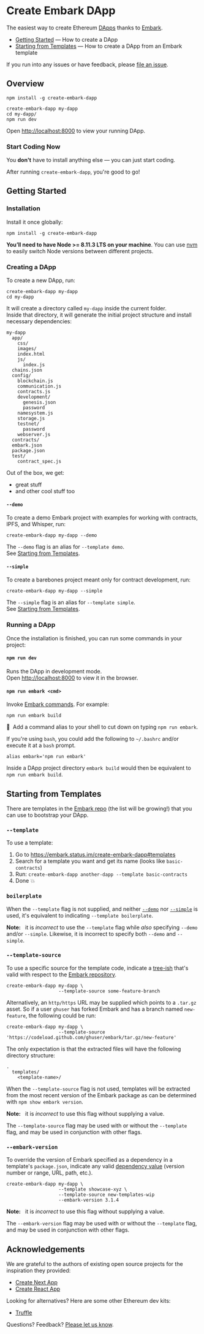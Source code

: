 # Create Embark DApp

The easiest way to create Ethereum [DApps](https://en.wikipedia.org/wiki/Decentralized_application) thanks to [Embark](https://embark.status.im/).

- [Getting Started](#getting-started) — How to create a DApp
- [Starting from Templates](#starting-from-templates) — How to create a DApp from an Embark template

If you run into any issues or have feedback, please [file an issue](https://github.com/michaelsbradleyjr/create-embark-dapp/issues/new).

## Overview

```shell
npm install -g create-embark-dapp

create-embark-dapp my-dapp
cd my-dapp/
npm run dev
```

Open [http://localhost:8000](http://localhost:8000) to view your running DApp.
<!--
<img width="600" alt="Create Embark DApp running in terminal" src="https://cloud.githubusercontent.com/assets/1026125/25556236/0ac91ca6-2cae-11e7-87ae-bb7974285063.png" />

<img width="600" alt="Create Embark DApp running in terminal" src="https://cloud.githubusercontent.com/assets/1026125/25556240/111fc3b6-2cae-11e7-84b6-961de4fd27f9.png" />
-->
### Start Coding Now

You **don't** have to install anything else &mdash; you can just start coding.

After running `create-embark-dapp`, you're good to go!

## Getting Started

### Installation

Install it once globally:

```shell
npm install -g create-embark-dapp
```

**You’ll need to have Node >= 8.11.3 LTS on your machine**. You can use [nvm](https://github.com/creationix/nvm#usage) to easily switch Node versions between different projects.

### Creating a DApp

To create a new DApp, run:

```shell
create-embark-dapp my-dapp
cd my-dapp
```

It will create a directory called `my-dapp` inside the current folder.<br>
Inside that directory, it will generate the initial project structure and install necessary dependencies:

```
my-dapp
  app/
    css/
    images/
    index.html
    js/
      index.js
  chains.json
  config/
    blockchain.js
    communication.js
    contracts.js
    development/
      genesis.json
      password
    namesystem.js
    storage.js
    testnet/
      password
    webserver.js
  contracts/
  embark.json
  package.json
  test/
    contract_spec.js
```

Out of the box, we get:

- great stuff
- and other cool stuff too

#### `--demo`

To create a demo Embark project with examples for working with contracts, IPFS, and Whisper, run:

```shell
create-embark-dapp my-dapp --demo
```

The `--demo` flag is an alias for `--template demo`.<br>
See [Starting from Templates](#starting-from-templates).

#### `--simple`

To create a barebones project meant only for contract development, run:

```shell
create-embark-dapp my-dapp --simple
```

The `--simple` flag is an alias for `--template simple`.<br>
See [Starting from Templates](#starting-from-templates).

### Running a DApp

Once the installation is finished, you can run some commands in your project:

#### `npm run dev`

Runs the DApp in development mode.<br>
Open [http://localhost:8000](http://localhost:8000) to view it in the browser.

#### `npm run embark <cmd>`

Invoke [Embark commands](https://embark.status.im/docs/embark_commands.html). For example:

``` shell
npm run embark build
```

:tada:&nbsp; Add a command alias to your shell to cut down on typing `npm run embark`.

If you're using `bash`, you could add the following to `~/.bashrc` and/or execute it at a `bash` prompt.

``` shell
alias embark='npm run embark'
```

Inside a DApp project directory `embark build` would then be equivalent to `npm run embark build`.

## Starting from Templates

There are templates in the [Embark repo](https://github.com/embark-framework/embark/tree/develop/templates/) (the list will be growing!) that you can use to bootstrap your DApp.

### `--template`

To use a template:

1.  Go to https://embark.status.im/create-embark-dapp#templates
2.  Search for a template you want and get its name (looks like `basic-contracts`)
3.  Run: `create-embark-dapp another-dapp --template basic-contracts`
4.  Done 💥

### `boilerplate`

When the `--template` flag is not supplied, and neither [`--demo`](#--demo) nor [`--simple`](#--simple) is used, it's equivalent to indicating `--template boilerplate`.

**Note:** &nbsp; it is *incorrect* to use the `--template` flag while *also* specifying `--demo` and/or `--simple`. Likewise, it is incorrect to specify both `--demo` and `--simple`.

### `--template-source`

To use a specific source for the template code, indicate a [tree-ish](https://git-scm.com/docs/gitglossary#gitglossary-aiddeftree-ishatree-ishalsotreeish) that's valid with respect to the [Embark repository](https://github.com/embark-framework/embark).

```shell
create-embark-dapp my-dapp \
                   --template-source some-feature-branch
```

Alternatively, an `http/https` URL may be supplied which points to a `.tar.gz` asset. So if a user `ghuser` has forked Embark and has a branch named `new-feature`, the following could be run:

```shell
create-embark-dapp my-dapp \
                   --template-source 'https://codeload.github.com/ghuser/embark/tar.gz/new-feature'
```

The only expectation is that the extracted files will have the following directory structure:

```
.
  templates/
    <template-name>/
```

When the `--template-source` flag is not used, templates will be extracted from the most recent version of the Embark package as can be determined with `npm show embark version`.

**Note:** &nbsp; it is *incorrect* to use this flag without supplying a value.

The `--template-source` flag may be used with or without the `--template` flag, and may be used in conjunction with other flags.

### `--embark-version`

To override the version of Embark specified as a dependency in a template's `package.json`, indicate any valid [dependency value](https://docs.npmjs.com/files/package.json#dependencies) (version number or range, URL, path, etc.).

```shell
create-embark-dapp my-dapp \
                   --template showcase-xyz \
                   --template-source new-templates-wip
                   --embark-version 3.1.4
```

**Note:** &nbsp; it is *incorrect* to use this flag without supplying a value.

The `--embark-version` flag may be used with or without the `--template` flag, and may be used in conjunction with other flags.

## Acknowledgements

We are grateful to the authors of existing open source projects for the inspiration they provided:

- [Create Next App](https://github.com/segmentio/create-next-app)
- [Create React App](https://github.com/facebook/create-react-app)

Looking for alternatives? Here are some other Ethereum dev kits:

- [Truffle](https://github.com/trufflesuite/truffle)

Questions? Feedback? [Please let us know](https://github.com/michaelsbradleyjr/create-embark-dapp/issues/new).

